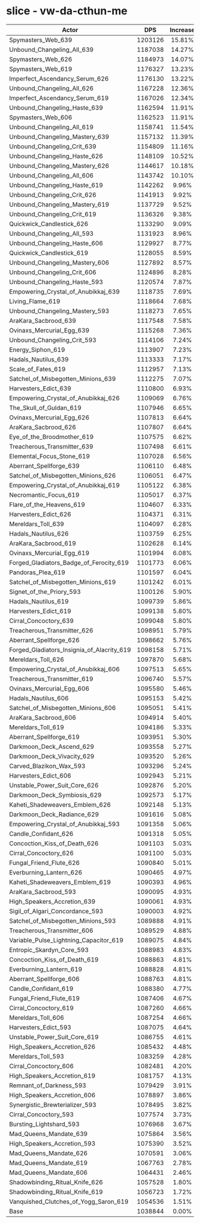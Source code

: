 # slice - vw-da-cthun-me
| Actor | DPS | Increase |
|---|:---:|:---:|
|Spymasters_Web_639|1203126|15.81%|
|Unbound_Changeling_All_639|1187038|14.27%|
|Spymasters_Web_626|1184973|14.07%|
|Spymasters_Web_619|1176327|13.23%|
|Imperfect_Ascendancy_Serum_626|1176130|13.22%|
|Unbound_Changeling_All_626|1167228|12.36%|
|Imperfect_Ascendancy_Serum_619|1167026|12.34%|
|Unbound_Changeling_Haste_639|1162594|11.91%|
|Spymasters_Web_606|1162523|11.91%|
|Unbound_Changeling_All_619|1158741|11.54%|
|Unbound_Changeling_Mastery_639|1157132|11.39%|
|Unbound_Changeling_Crit_639|1154809|11.16%|
|Unbound_Changeling_Haste_626|1148109|10.52%|
|Unbound_Changeling_Mastery_626|1144617|10.18%|
|Unbound_Changeling_All_606|1143742|10.10%|
|Unbound_Changeling_Haste_619|1142262|9.96%|
|Unbound_Changeling_Crit_626|1141913|9.92%|
|Unbound_Changeling_Mastery_619|1137729|9.52%|
|Unbound_Changeling_Crit_619|1136326|9.38%|
|Quickwick_Candlestick_626|1133290|9.09%|
|Unbound_Changeling_All_593|1131923|8.96%|
|Unbound_Changeling_Haste_606|1129927|8.77%|
|Quickwick_Candlestick_619|1128055|8.59%|
|Unbound_Changeling_Mastery_606|1127892|8.57%|
|Unbound_Changeling_Crit_606|1124896|8.28%|
|Unbound_Changeling_Haste_593|1120574|7.87%|
|Empowering_Crystal_of_Anubikkaj_639|1118735|7.69%|
|Living_Flame_619|1118664|7.68%|
|Unbound_Changeling_Mastery_593|1118273|7.65%|
|AraKara_Sacbrood_639|1117548|7.58%|
|Ovinaxs_Mercurial_Egg_639|1115268|7.36%|
|Unbound_Changeling_Crit_593|1114106|7.24%|
|Energy_Siphon_619|1113907|7.23%|
|Hadals_Nautilus_639|1113333|7.17%|
|Scale_of_Fates_619|1112957|7.13%|
|Satchel_of_Misbegotten_Minions_639|1112275|7.07%|
|Harvesters_Edict_639|1110800|6.93%|
|Empowering_Crystal_of_Anubikkaj_626|1109069|6.76%|
|The_Skull_of_Guldan_619|1107946|6.65%|
|Ovinaxs_Mercurial_Egg_626|1107813|6.64%|
|AraKara_Sacbrood_626|1107807|6.64%|
|Eye_of_the_Broodmother_619|1107575|6.62%|
|Treacherous_Transmitter_639|1107498|6.61%|
|Elemental_Focus_Stone_619|1107028|6.56%|
|Aberrant_Spellforge_639|1106110|6.48%|
|Satchel_of_Misbegotten_Minions_626|1106051|6.47%|
|Empowering_Crystal_of_Anubikkaj_619|1105122|6.38%|
|Necromantic_Focus_619|1105017|6.37%|
|Flare_of_the_Heavens_619|1104607|6.33%|
|Harvesters_Edict_626|1104371|6.31%|
|Mereldars_Toll_639|1104097|6.28%|
|Hadals_Nautilus_626|1103759|6.25%|
|AraKara_Sacbrood_619|1102628|6.14%|
|Ovinaxs_Mercurial_Egg_619|1101994|6.08%|
|Forged_Gladiators_Badge_of_Ferocity_619|1101773|6.06%|
|Pandoras_Plea_619|1101597|6.04%|
|Satchel_of_Misbegotten_Minions_619|1101242|6.01%|
|Signet_of_the_Priory_593|1100126|5.90%|
|Hadals_Nautilus_619|1099739|5.86%|
|Harvesters_Edict_619|1099138|5.80%|
|Cirral_Concoctory_639|1099048|5.80%|
|Treacherous_Transmitter_626|1098951|5.79%|
|Aberrant_Spellforge_626|1098662|5.76%|
|Forged_Gladiators_Insignia_of_Alacrity_619|1098158|5.71%|
|Mereldars_Toll_626|1097870|5.68%|
|Empowering_Crystal_of_Anubikkaj_606|1097513|5.65%|
|Treacherous_Transmitter_619|1096740|5.57%|
|Ovinaxs_Mercurial_Egg_606|1095580|5.46%|
|Hadals_Nautilus_606|1095153|5.42%|
|Satchel_of_Misbegotten_Minions_606|1095051|5.41%|
|AraKara_Sacbrood_606|1094914|5.40%|
|Mereldars_Toll_619|1094186|5.33%|
|Aberrant_Spellforge_619|1093951|5.30%|
|Darkmoon_Deck_Ascend_629|1093558|5.27%|
|Darkmoon_Deck_Vivacity_629|1093520|5.26%|
|Carved_Blazikon_Wax_593|1093296|5.24%|
|Harvesters_Edict_606|1092943|5.21%|
|Unstable_Power_Suit_Core_626|1092876|5.20%|
|Darkmoon_Deck_Symbiosis_629|1092573|5.17%|
|Kaheti_Shadeweavers_Emblem_626|1092148|5.13%|
|Darkmoon_Deck_Radiance_629|1091616|5.08%|
|Empowering_Crystal_of_Anubikkaj_593|1091358|5.06%|
|Candle_Confidant_626|1091318|5.05%|
|Concoction_Kiss_of_Death_626|1091103|5.03%|
|Cirral_Concoctory_626|1091100|5.03%|
|Fungal_Friend_Flute_626|1090840|5.01%|
|Everburning_Lantern_626|1090465|4.97%|
|Kaheti_Shadeweavers_Emblem_619|1090393|4.96%|
|AraKara_Sacbrood_593|1090095|4.93%|
|High_Speakers_Accretion_639|1090061|4.93%|
|Sigil_of_Algari_Concordance_593|1090003|4.92%|
|Satchel_of_Misbegotten_Minions_593|1089888|4.91%|
|Treacherous_Transmitter_606|1089529|4.88%|
|Variable_Pulse_Lightning_Capacitor_619|1089075|4.84%|
|Entropic_Skardyn_Core_593|1088983|4.83%|
|Concoction_Kiss_of_Death_619|1088863|4.81%|
|Everburning_Lantern_619|1088828|4.81%|
|Aberrant_Spellforge_606|1088763|4.81%|
|Candle_Confidant_619|1088380|4.77%|
|Fungal_Friend_Flute_619|1087406|4.67%|
|Cirral_Concoctory_619|1087260|4.66%|
|Mereldars_Toll_606|1087254|4.66%|
|Harvesters_Edict_593|1087075|4.64%|
|Unstable_Power_Suit_Core_619|1086755|4.61%|
|High_Speakers_Accretion_626|1085432|4.48%|
|Mereldars_Toll_593|1083259|4.28%|
|Cirral_Concoctory_606|1082481|4.20%|
|High_Speakers_Accretion_619|1081757|4.13%|
|Remnant_of_Darkness_593|1079429|3.91%|
|High_Speakers_Accretion_606|1078897|3.86%|
|Synergistic_Brewterializer_593|1078495|3.82%|
|Cirral_Concoctory_593|1077574|3.73%|
|Bursting_Lightshard_593|1076968|3.67%|
|Mad_Queens_Mandate_639|1075864|3.56%|
|High_Speakers_Accretion_593|1075390|3.52%|
|Mad_Queens_Mandate_626|1070591|3.06%|
|Mad_Queens_Mandate_619|1067763|2.78%|
|Mad_Queens_Mandate_606|1064431|2.46%|
|Shadowbinding_Ritual_Knife_626|1057528|1.80%|
|Shadowbinding_Ritual_Knife_619|1056723|1.72%|
|Vanquished_Clutches_of_Yogg_Saron_619|1054536|1.51%|
|Base|1038844|0.00%|

